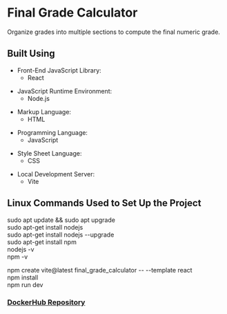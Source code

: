 # Final Grade Calculator

Organize grades into multiple sections to compute the final numeric grade.

## Built Using
- Front-End JavaScript Library:
  - React
<p>

- JavaScript Runtime Environment:
  - Node.js
<p>

- Markup Language:
  - HTML
<p>

- Programming Language:
  - JavaScript
<p>

- Style Sheet Language:
  - CSS
<p>

- Local Development Server:
  - Vite

## Linux Commands Used to Set Up the Project
sudo apt update && sudo apt upgrade<br>
sudo apt-get install nodejs<br>
sudo apt-get install nodejs --upgrade<br>
sudo apt-get install npm<br>
nodejs -v<br>
npm -v<br>

npm create vite@latest final_grade_calculator -- --template react<br>
npm install<br>
npm run dev

### [DockerHub Repository](https://hub.docker.com/r/joec11/final-grade-calculator)
